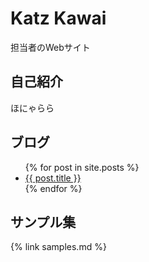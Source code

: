# Katz Kawai

担当者のWebサイト

## 自己紹介

ほにゃらら

## ブログ

<ul>
  {% for post in site.posts %}
    <li>
      <a href="/katz{{ post.url }}">{{ post.title }}</a>
    </li>
  {% endfor %}
</ul>

## サンプル集

{% link samples.md %}
